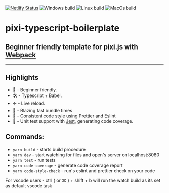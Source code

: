 [![Netlify Status](https://api.netlify.com/api/v1/badges/14e7ef42-5c90-44c8-a7ec-0b6e20c59735/deploy-status)](https://pixi-typescript-boilerplate.netlify.com) ![Windows build](https://github.com/jkanchelov/pixi-typescript-boilerplate/workflows/Windows%20build/badge.svg?branch=master) ![Linux build](https://github.com/jkanchelov/pixi-typescript-boilerplate/workflows/Linux%20build/badge.svg) ![MacOs build](https://github.com/jkanchelov/pixi-typescript-boilerplate/workflows/MacOs%20build/badge.svg)

# pixi-typescript-boilerplate

## Beginner friendly template for pixi.js with [Webpack](https://webpack.js.org/)

---

## Highlights

- 🔰 - Beginner friendly.
- 🛠 - Typescript + Babel.
- ✈️ - Live reload.
- 🚀 - Blazing fast bundle times
- 📝 - Consistent code style using Prettier and Eslint
- 📝 - Unit test support with [Jest](https://jestjs.io/), generating code coverage.

## Commands:

- `yarn build` - starts build procedure
- `yarn dev` - start watching for files and open's server on localhost:8080
- `yarn test` - run tests
- `yarn code-coverage` - generate code coverage report
- `yarn code-style-check` - run's eslint and prettier check on your code

For vscode users - ctrl ( or ⌘ ) + shift + b will run the watch build as its set as default vscode task
